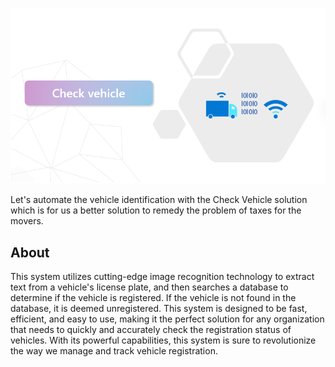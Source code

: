 ![Picture Check Vehicle](./assets/Profil_Check_Vehicle.png)

Let's automate the vehicle identification with the Check Vehicle solution which is for us a better solution to remedy the problem of taxes for the movers.

## About

This system utilizes cutting-edge image recognition technology to extract text from a vehicle's license plate, and then searches a database to determine if the vehicle is registered. If the vehicle is not found in the database, it is deemed unregistered. This system is designed to be fast, efficient, and easy to use, making it the perfect solution for any organization that needs to quickly and accurately check the registration status of vehicles. With its powerful capabilities, this system is sure to revolutionize the way we manage and track vehicle registration.

